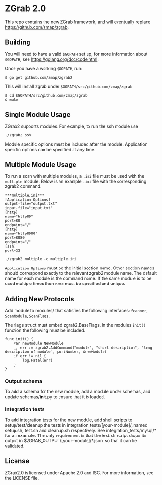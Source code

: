 ZGrab 2.0
=========

This repo contains the new ZGrab framework, and will eventually replace https://github.com/zmap/zgrab.

## Building

You will need to have a valid `$GOPATH` set up, for more information about `$GOPATH`, see https://golang.org/doc/code.html.

Once you have a working `$GOPATH`, run:

```
$ go get github.com/zmap/zgrab2
```

This will install zgrab under `$GOPATH/src/github.com/zmap/zgrab`

```
$ cd $GOPATH/src/github.com/zmap/zgrab
$ make
```

## Single Module Usage 

ZGrab2 supports modules. For example, to run the ssh module use

```
./zgrab2 ssh
```

Module specific options must be included after the module. Application specific options can be specified at any time.

## Multiple Module Usage

To run a scan with multiple modules, a `.ini` file must be used with the `multiple` module. Below is an example `.ini` file with the corresponding zgrab2 command. 

```
***multiple.ini***
[Application Options]
output-file="output.txt"
input-file="input.txt"
[http]
name="http80"
port=80
endpoint="/"
[http]
name="http8080"
port=8080
endpoint="/"
[ssh]
port=22
```
```
./zgrab2 multiple -c multiple.ini
```
`Application Options` must be the initial section name. Other section names should correspond exactly to the relevant zgrab2 module name. The default name for each module is the command name. If the same module is to be used multiple times then `name` must be specified and unique. 

## Adding New Protocols 

Add module to modules/ that satisfies the following interfaces: `Scanner`, `ScanModule`, `ScanFlags`.

The flags struct must embed zgrab2.BaseFlags. In the modules `init()` function the following must be included. 

```
func init() {
    var newModule NewModule
    _, err := zgrab2.AddCommand("module", "short description", "long description of module", portNumber, &newModule)
    if err != nil {
        log.Fatal(err)
    }
}
```

### Output schema

To add a schema for the new module, add a module under schemas, and update schemas/__init__.py to ensure that it is loaded.

### Integration tests
To add integration tests for the new module, add shell scripts to setup/test/cleanup the tests in integration_tests/[your-module]/, named setup.sh, test.sh and cleanup.sh respectively. See integration_tests/mysql/* for an example. The only requirement is that the test.sh script drops its output in $ZGRAB_OUTPUT/[your-module]/*.json, so that it can be validated.

## License
ZGrab2.0 is licensed under Apache 2.0 and ISC. For more information, see the LICENSE file.
